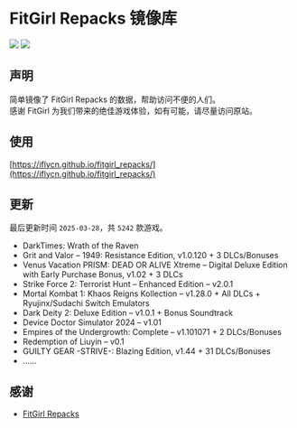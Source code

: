 ﻿# FitGirl Repacks 镜像库
![](https://img.shields.io/badge/ci-passing-brightgreen.svg?logo=github)
![](https://img.shields.io/badge/license-MIT-brightgreen.svg)

## 声明
简单镜像了 FitGirl Repacks 的数据，帮助访问不便的人们。  
感谢 FitGirl 为我们带来的绝佳游戏体验，如有可能，请尽量访问原站。

## 使用
[https://iflycn.github.io/fitgirl_repacks/](https://iflycn.github.io/fitgirl_repacks/)

## 更新
最后更新时间 `2025-03-28`，共 `5242` 款游戏。
- DarkTimes: Wrath of the Raven
- Grit and Valor – 1949: Resistance Edition, v1.0.120 + 3 DLCs/Bonuses
- Venus Vacation PRISM: DEAD OR ALIVE Xtreme – Digital Deluxe Edition with Early Purchase Bonus, v1.02 + 3 DLCs
- Strike Force 2: Terrorist Hunt – Enhanced Edition – v2.0.1
- Mortal Kombat 1: Khaos Reigns Kollection – v1.28.0 + All DLCs + Ryujinx/Sudachi Switch Emulators
- Dark Deity 2: Deluxe Edition – v1.0.1 + Bonus Soundtrack
- Device Doctor Simulator 2024 – v1.01
- Empires of the Undergrowth: Complete – v1.101071 + 2 DLCs/Bonuses
- Redemption of Liuyin – v0.1
- GUILTY GEAR -STRIVE-: Blazing Edition, v1.44 + 31 DLCs/Bonuses
- ……

## 感谢
- [FitGirl Repacks](https://fitgirl-repacks.site/)
